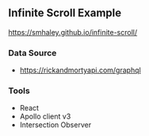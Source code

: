 ## Infinite Scroll Example

https://smhaley.github.io/infinite-scroll/

### Data Source

- https://rickandmortyapi.com/graphql

### Tools

- React
- Apollo client v3
- Intersection Observer

